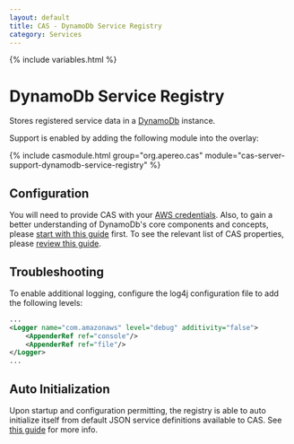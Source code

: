 ```yaml
---
layout: default
title: CAS - DynamoDb Service Registry
category: Services
---
```


{% include variables.html %}

# DynamoDb Service Registry

Stores registered service data in a [DynamoDb](https://aws.amazon.com/dynamodb/) instance.

Support is enabled by adding the following module into the overlay:

{% include casmodule.html group="org.apereo.cas" module="cas-server-support-dynamodb-service-registry" %}

## Configuration

You will need to provide CAS with your [AWS credentials](https://aws.amazon.com/console/). Also, to gain a better understanding
of DynamoDb's core components and concepts, please [start with this guide](http://docs.aws.amazon.com/amazondynamodb/latest/developerguide/Introduction.html) first. To see the relevant list of CAS properties, please [review this guide](../configuration/Configuration-Properties.html#dynamodb-service-registry).

## Troubleshooting

To enable additional logging, configure the log4j configuration file to add the following levels:

```xml
...
<Logger name="com.amazonaws" level="debug" additivity="false">
    <AppenderRef ref="console"/>
    <AppenderRef ref="file"/>
</Logger>
...
```


## Auto Initialization

Upon startup and configuration permitting, the registry is able to auto initialize itself from default JSON service definitions available to CAS. See [this guide](AutoInitialization-Service-Management.html) for more info.
